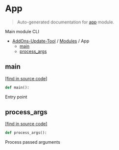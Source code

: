 # App

> Auto-generated documentation for [app](../app.py) module.

Main module CLI

- [AddOns-Update-Tool](README.md#addons-update-tool-index) / [Modules](MODULES.md#addons-update-tool-modules) / App
    - [main](#main)
    - [process_args](#process_args)

## main

[[find in source code]](../app.py#L83)

```python
def main():
```

Entry point

## process_args

[[find in source code]](../app.py#L47)

```python
def process_args():
```

Process passed arguments
